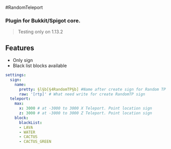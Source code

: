 #RandomTeleport

### Plugin for Bukkit/Spigot core.

> Testing only on 1.13.2


## Features
* Only sign
* Black list blocks available


```yaml
settings:
  sign:
    name:
      pretty: §l§b[§4RandomTP§b] #Name after create sign for Random TP
      raw: '[rtp]' # What need write for create RandomTP sign
  teleport:
    max:
      x: 3000 # at -3000 to 3000 X Teleport. Point location sign
      z: 3000 # at -3000 to 3000 Z Teleport. Point location sign
    block:
      blackList:
      - LAVA
      - WATER
      - CACTUS
      - CACTUS_GREEN

```
